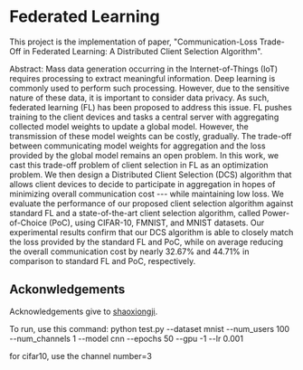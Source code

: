 # Federated Learning

This project is the implementation of paper, "Communication-Loss Trade-Off in Federated Learning: A Distributed Client Selection Algorithm".

Abstract:
Mass data generation occurring in the Internet-of-Things (IoT) requires processing to extract meaningful information. Deep learning is commonly used to perform such processing. However, due to the sensitive nature of these data, it is important to consider data privacy. As such, federated learning (FL) has been proposed to address this issue. FL pushes training to the client devices and tasks a central server with aggregating collected model weights to update a global model. However, the transmission of these model weights can be costly, gradually. The trade-off between communicating model weights for aggregation and the loss provided by the global model remains an open problem. In this work, we cast this trade-off problem of client selection in FL as an optimization problem. We then design a Distributed Client Selection (DCS) algorithm that allows client devices to decide to participate in aggregation in hopes of minimizing overall communication cost --- while maintaining low loss. We evaluate the performance of our proposed client selection algorithm against standard FL and a state-of-the-art client selection algorithm, called Power-of-Choice (PoC), using CIFAR-10, FMNIST, and MNIST datasets. Our experimental results confirm that our DCS algorithm is able to closely match the loss provided by the standard FL and PoC, while on average reducing the overall communication cost by nearly 32.67% and 44.71% in comparison to standard FL and PoC, respectively.

## Ackonwledgements
Acknowledgements give to [shaoxiongji](https://github.com/shaoxiongji/federated-learning).


To run, use this command:
python test.py --dataset mnist --num_users 100 --num_channels 1 --model cnn --epochs 50 --gpu -1 --lr 0.001

for cifar10, use the channel number=3
